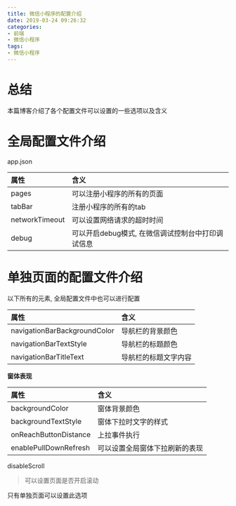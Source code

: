```yaml
---
title: 微信小程序的配置介绍
date: 2019-03-24 09:26:32
categories:
- 前端
- 微信小程序
tags:
- 微信小程序
---
```


# 总结

本篇博客介绍了各个配置文件可以设置的一些选项以及含义
<!--more-->

# 全局配置文件介绍

app.json

| 属性 | 含义 |
| :--- | :--- |
| pages | 可以注册小程序的所有的页面 |
| tabBar | 注册小程序的所有的tab |
| networkTimeout | 可以设置网络请求的超时时间 |
| debug | 可以开启debug模式, 在微信调试控制台中打印调试信息 |

# 单独页面的配置文件介绍

以下所有的元素, 全局配置文件中也可以进行配置

| 属性 | 含义 |
| :--- | :--- |
| navigationBarBackgroundColor | 导航栏的背景颜色 |
| navigationBarTextStyle | 导航栏的标题颜色 |
| navigationBarTitleText | 导航栏的标题文字内容 | 

**窗体表现**

| 属性 | 含义 |
| :--- | :--- |
| backgroundColor | 窗体背景颜色 |
| backgroundTextStyle | 窗体下拉时文字的样式 |
| onReachButtonDistance | 上拉事件执行 |
| enablePullDownRefresh | 可以设置全局窗体下拉刷新的表现 |

disableScroll

> 可以设置页面是否开启滚动

只有单独页面可以设置此选项
